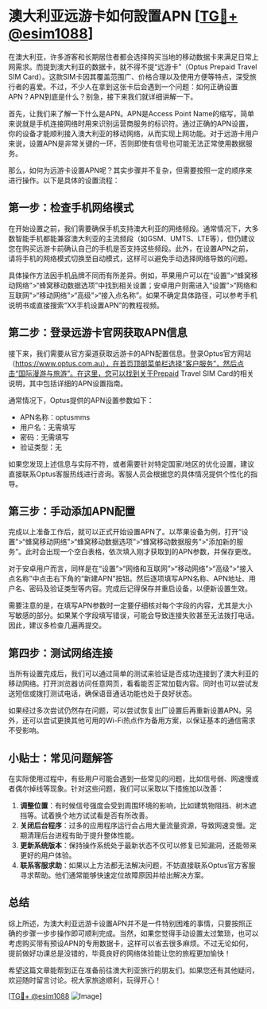 # 澳大利亚远游卡如何設置APN [[TG💪+ @esim1088](https://t.me/s/esim1088)]

在澳大利亚，许多游客和长期居住者都会选择购买当地的移动数据卡来满足日常上网需求。而提到澳大利亚的数据卡，就不得不提“远游卡”（Optus Prepaid Travel SIM Card）。这款SIM卡因其覆盖范围广、价格合理以及使用方便等特点，深受旅行者的喜爱。不过，不少人在拿到这张卡后会遇到一个问题：如何正确设置APN？APN到底是什么？别急，接下来我们就详细讲解一下。

首先，让我们来了解一下什么是APN。APN是Access Point Name的缩写，简单来说就是手机连接网络时用来识别运营商服务的标识符。通过正确的APN设置，你的设备才能顺利接入澳大利亚的移动网络，从而实现上网功能。对于远游卡用户来说，设置APN是非常关键的一环，否则即使有信号也可能无法正常使用数据服务。

那么，如何为远游卡设置APN呢？其实步骤并不复杂，但需要按照一定的顺序来进行操作。以下是具体的设置流程：

## 第一步：检查手机网络模式

在开始设置之前，我们需要确保手机支持澳大利亚的网络频段。通常情况下，大多数智能手机都能兼容澳大利亚的主流频段（如GSM、UMTS、LTE等），但仍建议您在购买远游卡前确认自己的手机是否支持这些频段。此外，在设置APN之前，请将手机的网络模式切换至自动模式，这样可以避免手动选择网络导致的问题。

具体操作方法因手机品牌不同而有所差异。例如，苹果用户可以在“设置”>“蜂窝移动网络”>“蜂窝移动数据选项”中找到相关设置；安卓用户则需进入“设置”>“网络和互联网”>“移动网络”>“高级”>“接入点名称”。如果不确定具体路径，可以参考手机说明书或直接搜索“XX手机设置APN”的教程视频。

## 第二步：登录远游卡官网获取APN信息

接下来，我们需要从官方渠道获取远游卡的APN配置信息。登录Optus官方网站（https://www.optus.com.au），在首页顶部菜单栏选择“客户服务”，然后点击“国际漫游与旅游”。在这里，您可以找到关于Prepaid Travel SIM Card的相关说明，其中包括详细的APN设置指南。

通常情况下，Optus提供的APN设置参数如下：
- APN名称：optusmms
- 用户名：无需填写
- 密码：无需填写
- 验证类型：无

如果您发现上述信息与实际不符，或者需要针对特定国家/地区的优化设置，建议直接联系Optus客服热线进行咨询。客服人员会根据您的具体情况提供个性化的指导。

## 第三步：手动添加APN配置

完成以上准备工作后，就可以正式开始设置APN了。以苹果设备为例，打开“设置”>“蜂窝移动网络”>“蜂窝移动数据选项”>“蜂窝移动数据服务”>“添加新的服务”。此时会出现一个空白表格，依次填入刚才获取到的APN参数，并保存更改。

对于安卓用户而言，同样是在“设置”>“网络和互联网”>“移动网络”>“高级”>“接入点名称”中点击右下角的“新建APN”按钮。然后逐项填写APN名称、APN地址、用户名、密码及验证类型等内容。完成后记得保存并重启设备，以便新设置生效。

需要注意的是，在填写APN参数时一定要仔细核对每个字段的内容，尤其是大小写敏感的部分。如果某个字段填写错误，可能会导致连接失败甚至无法拨打电话。因此，建议多检查几遍再提交。

## 第四步：测试网络连接

当所有设置完成后，我们可以通过简单的测试来验证是否成功连接到了澳大利亚的移动网络。打开浏览器访问任意网页，看看能否正常加载内容。同时也可以尝试发送短信或拨打测试电话，确保语音通话功能也处于良好状态。

如果经过多次尝试仍然存在问题，可以尝试恢复出厂设置后再重新设置APN。另外，还可以尝试更换其他可用的Wi-Fi热点作为备用方案，以保证基本的通信需求不受影响。

## 小贴士：常见问题解答

在实际使用过程中，有些用户可能会遇到一些常见的问题，比如信号弱、网速慢或者偶尔掉线等现象。针对这些问题，我们可以采取以下措施加以改善：

1. **调整位置**：有时候信号强度会受到周围环境的影响，比如建筑物阻挡、树木遮挡等。试着换个地方试试看是否有所改善。
2. **关闭后台程序**：过多的应用程序运行会占用大量流量资源，导致网速变慢。定期清理后台进程有助于提升整体性能。
3. **更新系统版本**：保持操作系统处于最新状态不仅可以修复已知漏洞，还能带来更好的用户体验。
4. **联系客服求助**：如果以上方法都无法解决问题，不妨直接联系Optus官方客服寻求帮助。他们通常能够快速定位故障原因并给出解决方案。

## 总结

综上所述，为澳大利亚远游卡设置APN并不是一件特别困难的事情，只要按照正确的步骤一步步操作即可顺利完成。当然，如果您觉得手动设置太过繁琐，也可以考虑购买带有预设APN的专用数据卡，这样可以省去很多麻烦。不过无论如何，提前做好功课总是没错的，毕竟良好的网络体验能让您的旅程更加愉快！

希望这篇文章能帮到正在准备前往澳大利亚旅行的朋友们。如果您还有其他疑问，欢迎随时留言讨论。祝大家旅途顺利，玩得开心！

[[TG💪+ @esim1088](https://t.me/s/esim1088) ![Image](https://i.postimg.cc/4NQfJmqS/Snipaste-2025-05-13-00-14-12.png)]